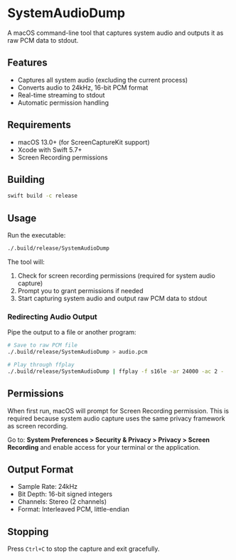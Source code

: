 # SystemAudioDump

A macOS command-line tool that captures system audio and outputs it as raw PCM data to stdout.

## Features

- Captures all system audio (excluding the current process)
- Converts audio to 24kHz, 16-bit PCM format
- Real-time streaming to stdout
- Automatic permission handling

## Requirements

- macOS 13.0+ (for ScreenCaptureKit support)
- Xcode with Swift 5.7+
- Screen Recording permissions

## Building

```bash
swift build -c release
```

## Usage

Run the executable:
```bash
./.build/release/SystemAudioDump
```

The tool will:
1. Check for screen recording permissions (required for system audio capture)
2. Prompt you to grant permissions if needed
3. Start capturing system audio and output raw PCM data to stdout

### Redirecting Audio Output

Pipe the output to a file or another program:
```bash
# Save to raw PCM file
./.build/release/SystemAudioDump > audio.pcm

# Play through ffplay
./.build/release/SystemAudioDump | ffplay -f s16le -ar 24000 -ac 2 -
```

## Permissions

When first run, macOS will prompt for Screen Recording permission. This is required because system audio capture uses the same privacy framework as screen recording.

Go to: **System Preferences > Security & Privacy > Privacy > Screen Recording** and enable access for your terminal or the application.

## Output Format

- Sample Rate: 24kHz
- Bit Depth: 16-bit signed integers
- Channels: Stereo (2 channels)
- Format: Interleaved PCM, little-endian

## Stopping

Press `Ctrl+C` to stop the capture and exit gracefully. 